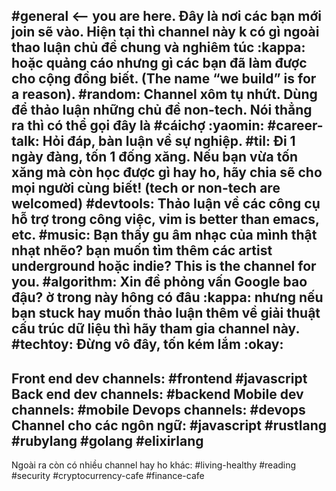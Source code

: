 #general <-- you are here. Đây là nơi các bạn mới join sẽ vào. Hiện tại thì channel này k có gì ngoài thao luận chủ đề chung và nghiêm túc :kappa: hoặc quảng cáo nhưng gì các bạn đã làm được cho cộng đồng biết. (The name “we build” is for a reason).
#random: Channel xôm tụ nhứt. Dùng để thảo luận những chủ đề non-tech. Nói thẳng ra thì có thể gọi đây là #cáichợ :yaomin:
#career-talk: Hỏi đáp, bàn luận về sự nghiệp.
#til: Đi 1 ngày đàng, tốn 1 đống xăng. Nếu bạn vừa tốn xăng mà còn học được gì hay ho, hãy chia sẽ cho mọi người cùng biết! (tech or non-tech are welcomed)
#devtools: Thảo luận về các công cụ hỗ trợ trong công việc, vim is better than emacs, etc.
#music: Bạn thấy gu âm nhạc của mình thật nhạt nhẽo? bạn muốn tìm thêm các artist underground hoặc indie? This is the channel for you.
#algorithm: Xin đề phỏng vấn Google bao đậu? ờ trong này hông có đâu :kappa: nhưng nếu bạn stuck hay muốn thảo luận thêm về giải thuật cấu trúc dữ liệu thì hãy tham gia channel này.
#techtoy: Đừng vô đây, tốn kém lắm :okay:
---
Front end dev channels: #frontend  #javascript
Back end dev channels: #backend
Mobile dev channels: #mobile
Devops channels: #devops
Channel cho các ngôn ngữ: #javascript #rustlang #rubylang #golang #elixirlang
---
Ngoài ra còn có nhiều channel hay ho khác:
#living-healthy #reading #security #cryptocurrency-cafe #finance-cafe 

